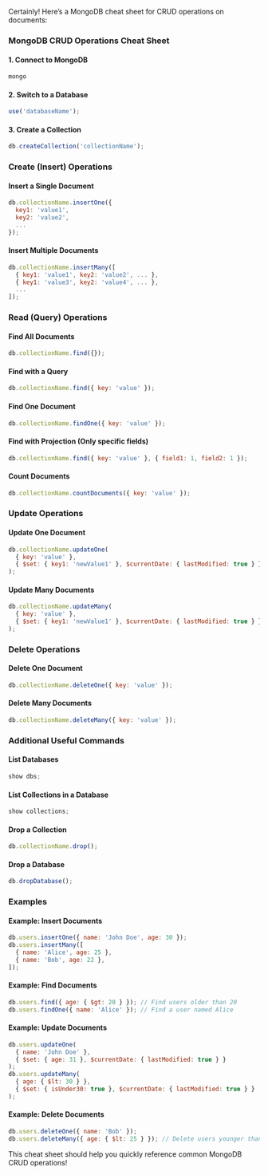 Certainly! Here’s a MongoDB cheat sheet for CRUD operations on documents:

### MongoDB CRUD Operations Cheat Sheet

#### **1. Connect to MongoDB**

```bash
mongo
```

#### **2. Switch to a Database**

```javascript
use('databaseName');
```

#### **3. Create a Collection**

```javascript
db.createCollection('collectionName');
```

### **Create (Insert) Operations**

#### **Insert a Single Document**

```javascript
db.collectionName.insertOne({
  key1: 'value1',
  key2: 'value2',
  ...
});
```

#### **Insert Multiple Documents**

```javascript
db.collectionName.insertMany([
  { key1: 'value1', key2: 'value2', ... },
  { key1: 'value3', key2: 'value4', ... },
  ...
]);
```

### **Read (Query) Operations**

#### **Find All Documents**

```javascript
db.collectionName.find({});
```

#### **Find with a Query**

```javascript
db.collectionName.find({ key: 'value' });
```

#### **Find One Document**

```javascript
db.collectionName.findOne({ key: 'value' });
```

#### **Find with Projection (Only specific fields)**

```javascript
db.collectionName.find({ key: 'value' }, { field1: 1, field2: 1 });
```

#### **Count Documents**

```javascript
db.collectionName.countDocuments({ key: 'value' });
```

### **Update Operations**

#### **Update One Document**

```javascript
db.collectionName.updateOne(
  { key: 'value' },
  { $set: { key1: 'newValue1' }, $currentDate: { lastModified: true } }
);
```

#### **Update Many Documents**

```javascript
db.collectionName.updateMany(
  { key: 'value' },
  { $set: { key1: 'newValue1' }, $currentDate: { lastModified: true } }
);
```

### **Delete Operations**

#### **Delete One Document**

```javascript
db.collectionName.deleteOne({ key: 'value' });
```

#### **Delete Many Documents**

```javascript
db.collectionName.deleteMany({ key: 'value' });
```

### **Additional Useful Commands**

#### **List Databases**

```javascript
show dbs;
```

#### **List Collections in a Database**

```javascript
show collections;
```

#### **Drop a Collection**

```javascript
db.collectionName.drop();
```

#### **Drop a Database**

```javascript
db.dropDatabase();
```

### **Examples**

#### **Example: Insert Documents**

```javascript
db.users.insertOne({ name: 'John Doe', age: 30 });
db.users.insertMany([
  { name: 'Alice', age: 25 },
  { name: 'Bob', age: 22 },
]);
```

#### **Example: Find Documents**

```javascript
db.users.find({ age: { $gt: 20 } }); // Find users older than 20
db.users.findOne({ name: 'Alice' }); // Find a user named Alice
```

#### **Example: Update Documents**

```javascript
db.users.updateOne(
  { name: 'John Doe' },
  { $set: { age: 31 }, $currentDate: { lastModified: true } }
);
db.users.updateMany(
  { age: { $lt: 30 } },
  { $set: { isUnder30: true }, $currentDate: { lastModified: true } }
);
```

#### **Example: Delete Documents**

```javascript
db.users.deleteOne({ name: 'Bob' });
db.users.deleteMany({ age: { $lt: 25 } }); // Delete users younger than 25
```

This cheat sheet should help you quickly reference common MongoDB CRUD operations!
